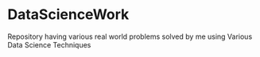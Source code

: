 # DataScienceWork
Repository having various real world problems solved by me using Various Data Science Techniques
